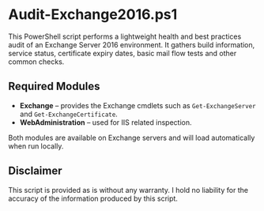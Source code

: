 # Audit-Exchange2016.ps1

This PowerShell script performs a lightweight health and best practices audit of an Exchange Server 2016 environment. It gathers build information, service status, certificate expiry dates, basic mail flow tests and other common checks.

## Required Modules

- **Exchange** – provides the Exchange cmdlets such as `Get-ExchangeServer` and `Get-ExchangeCertificate`.
- **WebAdministration** – used for IIS related inspection.

Both modules are available on Exchange servers and will load automatically when run locally.

## Disclaimer

This script is provided as is without any warranty. I hold no liability for the accuracy of the information produced by this script.
